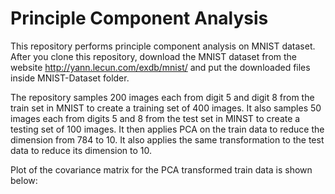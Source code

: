 # Principle Component Analysis
This repository performs principle component analysis on MNIST dataset. After you clone this repository, download the MNIST dataset from the website http://yann.lecun.com/exdb/mnist/ and put the downloaded files inside MNIST-Dataset folder.

The repository samples 200 images each from digit 5 and digit 8 from the train set in MNIST to create a training set of 400 images. It also samples 50 images each from digits 5 and 8 from the test set in MINST to create a testing set of 100 images. It then applies PCA on the train data to reduce the dimension from 784 to 10. It also applies the same transformation to the test data to reduce its dimension to 10.

Plot of the covariance matrix for the PCA transformed train data is shown below:
